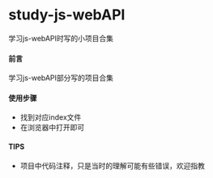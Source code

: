 # study-js-webAPI
学习js-webAPI时写的小项目合集

#### 前言
   学习js-webAPI部分写的项目合集

#### 使用步骤

- 找到对应index文件
- 在浏览器中打开即可

#### TIPS
- 项目中代码注释，只是当时的理解可能有些错误，欢迎指教
